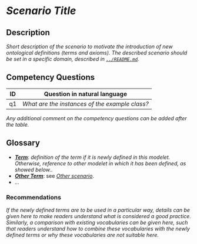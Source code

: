 # _Scenario Title_

## Description

_Short description of the scenario to motivate the introduction of new ontological definitions (terms and axioms). The described scenario should be set in a specific domain, described in [`../README.md`](../README.md)._

## Competency Questions

| ID | Question in natural language |
|---|---|
| q1 | _What are the instances of the example class?_ |

_Any additional comment on the competency questions can be added after the table._

## Glossary

* [**_Term_**](https://purl.org/hmas/ns/Term): _definition of the term if it is newly defined in this modelet. Otherwise, reference to other modelet in which it has been defined, as showed below._.
* [**_Other Term_**](https://purl.org/hmas/ns/OtherTerm): see [_Other scenario_](../other-scenario/README.md).
* _..._

### Recommendations

_If the newly defined terms are to be used in a particular way, details can be given here to make readers understand what is considered a good practice. Similarly, a comparison with existing vocabularies can be given here, such that readers understand how to combine these vocabularies with the newly defined terms or why these vocabularies are not suitable here._